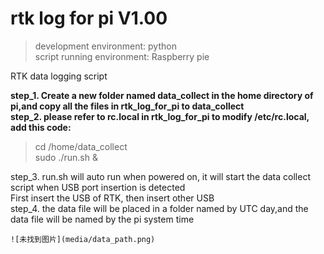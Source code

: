 # rtk log for pi V1.00

> development environment: python  
> script running environment: Raspberry pie

RTK data logging script  

**step_1. Create a new folder named data_collect in the home directory of pi,and copy all the files in rtk_log_for_pi to data_collect**       
**step_2. please refer to rc.local in rtk_log_for_pi to modify /etc/rc.local, add this code:**  
> cd /home/data_collect  
> sudo ./run.sh &    

step_3. run.sh will auto run when powered on, it will start the data collect script when USB port insertion is detected  
        First insert the USB of RTK, then insert other USB     
step_4. the data file will be placed in a folder named by UTC day,and the data file will be named by the pi system time  

	![未找到图片](media/data_path.png)  

